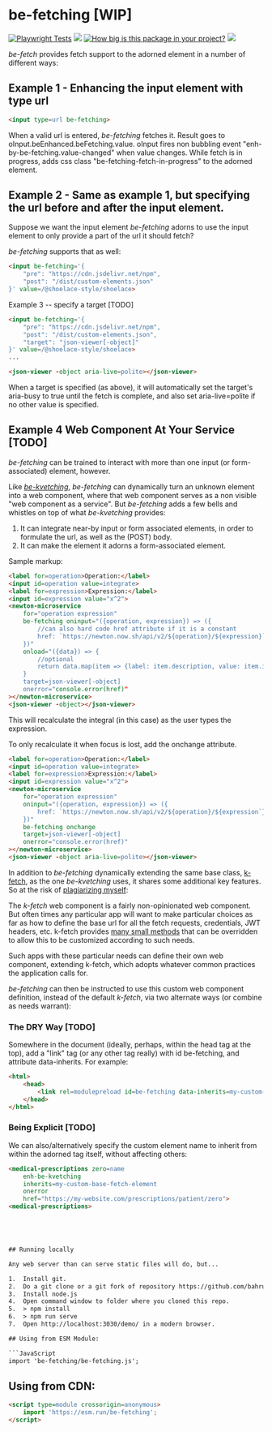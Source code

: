 # be-fetching [WIP]

[![Playwright Tests](https://github.com/bahrus/be-fetching/actions/workflows/CI.yml/badge.svg?branch=baseline)](https://github.com/bahrus/be-fetching/actions/workflows/CI.yml)
<a href="https://nodei.co/npm/be-fetching/"><img src="https://nodei.co/npm/be-fetching.png"></a>
[![How big is this package in your project?](https://img.shields.io/bundlephobia/minzip/be-fetching?style=for-the-badge)](https://bundlephobia.com/result?p=be-fetching)
<img src="http://img.badgesize.io/https://cdn.jsdelivr.net/npm/be-fetching?compression=gzip">

*be-fetch* provides fetch support to the adorned element in a number of different ways:

## Example 1 - Enhancing the input element with type url


```html
<input type=url be-fetching>
```

When a valid url is entered, *be-fetching* fetches it.  Result goes to oInput.beEnhanced.beFetching.value.  oInput fires non bubbling event "enh-by-be-fetching.value-changed" when value changes.  While fetch is in progress, adds css class "be-fetching-fetch-in-progress" to the adorned element.

## Example 2 - Same as example 1, but specifying the url before and after the input element.

Suppose we want the input element *be-fetching* adorns to use the input element to only provide a part of the url it should fetch?

*be-fetching* supports that as well:

```html
<input be-fetching='{
    "pre": "https://cdn.jsdelivr.net/npm",
    "post": "/dist/custom-elements.json"
}' value=/@shoelace-style/shoelace>
```

Example 3 -- specify a target [TODO]

```html
<input be-fetching='{
    "pre": "https://cdn.jsdelivr.net/npm",
    "post": "/dist/custom-elements.json",
    "target": "json-viewer[-object]"
}' value=/@shoelace-style/shoelace>
...

<json-viewer -object aria-live=polite></json-viewer>
```

When a target is specified (as above), it will automatically set the target's aria-busy to true until the fetch is complete, and also set aria-live=polite if no other value is specified.

## Example 4 Web Component At Your Service [TODO]

*be-fetching* can be trained to interact with more than one input (or form-associated) element, however.

Like [*be-kvetching*](https://github.com/bahrus/be-kvetching), *be-fetching* can dynamically turn an unknown element into a web component, where that web component serves as a non visible "web component as a service".  But *be-fetching* adds a few bells and whistles on top of what *be-kvetching* provides:

1.  It can integrate near-by input or form associated elements, in order to formulate the url, as well as the (POST) body.
2.  It can make the element it adorns a form-associated element.

Sample markup:

```html
<label for=operation>Operation:</label>
<input id=operation value=integrate>
<label for=expression>Expression:</label>
<input id=expression value="x^2">
<newton-microservice 
    for="operation expression" 
    be-fetching oninput="({operation, expression}) => ({
        //can also hard code href attribute if it is a constant
        href: `https://newton.now.sh/api/v2/${operation}/${expression}`
    })"
    onload="({data}) => {
        //optional
        return data.map(item => {label: item.description, value: item.id})
    }
    target=json-viewer[-object]
    onerror="console.error(href)"
></newton-microservice>
<json-viewer -object></json-viewer>
```

This will recalculate the integral (in this case) as the user types the expression.

To only recalculate it when focus is lost, add the onchange attribute.

```html
<label for=operation>Operation:</label>
<input id=operation value=integrate>
<label for=expression>Expression:</label>
<input id=expression value="x^2">
<newton-microservice 
    for="operation expression" 
    oninput="({operation, expression}) => ({
        href: `https://newton.now.sh/api/v2/${operation}/${expression`}`
    })"
    be-fetching onchange
    target=json-viewer[-object]
    onerror="console.error(href)"
></newton-microservice>
<json-viewer -object aria-live=polite></json-viewer>
```

In addition to *be-fetching* dynamically extending the same base class, [k-fetch](https://github.com/bahrus/k-fetch), as the one *be-kvetching* uses, it shares some additional key features.  So at the risk of [plagiarizing myself](https://github.com/bahrus/be-kvetching?tab=readme-ov-file#using-a-custom-web-component-to-extend-untested):

The *k-fetch* web component is a fairly non-opinionated web component.  But often times any particular app will want to make particular choices as far as how to define the base url for all the fetch requests, credentials, JWT headers, etc.  k-fetch provides [many small methods](https://github.com/bahrus/k-fetch/blob/baseline/k-fetch.ts) that can be overridden to allow this to be customized according to such needs.

Such apps with these particular needs can define their own web component, extending k-fetch, which adopts whatever common practices the application calls for.

*be-fetching* can then be instructed to use this custom web component definition, instead of the default *k-fetch*, via two alternate ways (or combine as needs warrant):

### The DRY Way [TODO]

Somewhere in the document (ideally, perhaps, within the head tag at the top), add a "link" tag (or any other tag really) with id be-fetching, and attribute data-inherits.  For example:

```html
<html>
    <head>
        <link rel=modulepreload id=be-fetching data-inherits=my-custom-base-fetch-element href=https://myapp.com/resources/be-fetching.js >
    </head>
</html>
```

### Being Explicit [TODO]

We can also/alternatively specify the custom element name to inherit from within the adorned tag itself, without affecting others:


```html
<medical-prescriptions zero=name
    enh-be-kvetching 
    inherits=my-custom-base-fetch-element
    onerror
    href="https://my-website.com/prescriptions/patient/zero">
<medical-prescriptions>





## Running locally

Any web server than can serve static files will do, but...

1.  Install git.
2.  Do a git clone or a git fork of repository https://github.com/bahrus/be-fetching
3.  Install node.js
4.  Open command window to folder where you cloned this repo.
5.  > npm install
6.  > npm run serve
7.  Open http://localhost:3030/demo/ in a modern browser.

## Using from ESM Module:

```JavaScript
import 'be-fetching/be-fetching.js';
```

## Using from CDN:

```html
<script type=module crossorigin=anonymous>
    import 'https://esm.run/be-fetching';
</script>
```


